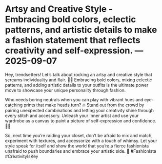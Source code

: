 # Artsy and Creative Style - Embracing bold colors, eclectic patterns, and artistic details to make a fashion statement that reflects creativity and self-expression. — 2025-09-07

Hey, trendsetters! Let’s talk about rocking an artsy and creative style that screams individuality and flair. 👗🎨 Embracing bold colors, mixing eclectic patterns, and adding artistic details to your outfits is the ultimate power move to showcase your unique personality through fashion. 

Who needs boring neutrals when you can play with vibrant hues and eye-catching prints that make heads turn? 🔥 Stand out from the crowd by pairing unexpected combinations and letting your creativity shine through every stitch and accessory. Unleash your inner artist and use your wardrobe as a canvas to paint a picture of self-expression and confidence. 🎨💃

So, next time you’re raiding your closet, don’t be afraid to mix and match, experiment with textures, and accessorize with a touch of whimsy. Let your style speak for itself and show the world that you’re a fierce fashionista unafraid to push boundaries and embrace your artistic side. 🌟 #Fashionista #CreativityIsKey